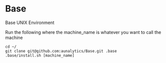 Base
====

Base UNIX Environment




Run the following where the machine_name is whatever you want to call the machine


```
cd ~/
git clone git@github.com:aunalytics/Base.git .base
.base/install.sh [machine_name]
```

